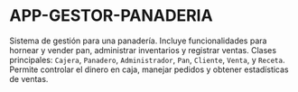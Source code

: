 # APP-GESTOR-PANADERIA
Sistema de gestión para una panadería. Incluye funcionalidades para hornear y vender pan, administrar inventarios y registrar ventas. Clases principales: `Cajera`, `Panadero`, `Administrador`, `Pan`, `Cliente`, `Venta`, y `Receta`. Permite controlar el dinero en caja, manejar pedidos y obtener estadísticas de ventas.
